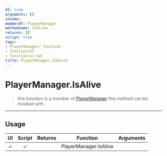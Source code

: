 ```yaml
---
UI: true
arguments: []
invoke: .
memberOf: PlayerManager
methodname: IsAlive
returns: []
script: true
tags:
- PlayerManager/_function
- function/UI
- function/script
title: PlayerManager.IsAlive
---
```

# PlayerManager.IsAlive
> this function is a member of [PlayerManager](civ-6/lua/PlayerManager.md)
> this method can be invoked with `.`
-----
## Usage
|  UI | Script | Returns | Function | Arguments |
|:---:|:------:|-------:|:--------:|:---------|
|✓|✓||PlayerManager.IsAlive||
